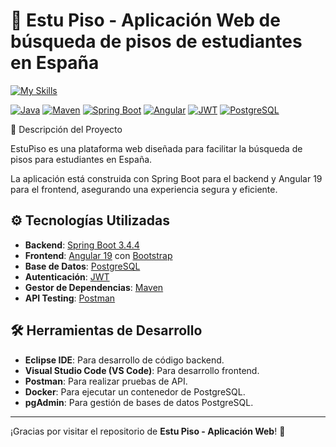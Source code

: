 
# 📣 Estu Piso - Aplicación Web de búsqueda de pisos de estudiantes en España

[![My Skills](https://skillicons.dev/icons?i=java,spring,angular,bootstrap,postgres)](https://skillicons.dev)

[![Java](https://img.shields.io/badge/Java-21-blue?logo=java&logoColor=white)](https://www.oracle.com/java/technologies/javase-downloads.html)
[![Maven](https://img.shields.io/badge/Maven-3.8.6-c71a36?logo=apachemaven&logoColor=white)](https://maven.apache.org/)
[![Spring Boot](https://img.shields.io/badge/Spring%20Boot-3.1-green?logo=springboot&logoColor=white)](https://spring.io/projects/spring-boot)
[![Angular](https://img.shields.io/badge/Frontend-Angular%2019-red?logo=angular&logoColor=white)](https://angular.io/)
[![JWT](https://img.shields.io/badge/Authentication-JWT-blue?logo=json-web-tokens&logoColor=white)](https://jwt.io/)
[![PostgreSQL](https://img.shields.io/badge/DataBase-PostgreSQL-blue?logo=PostgreSQL&logoColor=white)](http://postgresql.org/)

🌟 Descripción del Proyecto

EstuPiso es una plataforma web diseñada para facilitar la búsqueda de pisos para estudiantes en España.

La aplicación está construida con Spring Boot para el backend y Angular 19 para el frontend, asegurando una experiencia segura y eficiente.

## ⚙️ Tecnologías Utilizadas

- **Backend**: [Spring Boot 3.4.4](https://spring.io/projects/spring-boot)  
- **Frontend**: [Angular 19](https://angular.io/) con [Bootstrap](https://getbootstrap.com/)  
- **Base de Datos**: [PostgreSQL](http://postgresql.org/)  
- **Autenticación**: [JWT](https://jwt.io/)  
- **Gestor de Dependencias**: [Maven](https://maven.apache.org/)  
- **API Testing**: [Postman](https://www.postman.com/)

## 🛠️ Herramientas de Desarrollo

- **Eclipse IDE**: Para desarrollo de código backend.
- **Visual Studio Code (VS Code)**: Para desarrollo frontend.
- **Postman**: Para realizar pruebas de API.
- **Docker**: Para ejecutar un contenedor de PostgreSQL.
- **pgAdmin**: Para gestión de bases de datos PostgreSQL.

---

¡Gracias por visitar el repositorio de **Estu Piso - Aplicación Web**! 🎉
